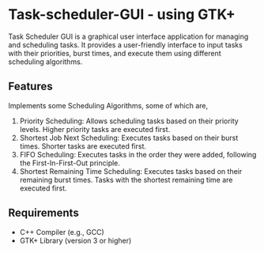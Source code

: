 # Task-scheduler-GUI - using GTK+

Task Scheduler GUI is a graphical user interface application for managing and scheduling tasks. It provides a user-friendly interface to input tasks with their priorities, burst times, and execute them using different scheduling algorithms.

## Features

Implements some Scheduling Algorithms, some of which are,

1. Priority Scheduling: Allows scheduling tasks based on their priority levels. Higher priority tasks are executed first.
2. Shortest Job Next Scheduling: Executes tasks based on their burst times. Shorter tasks are executed first.
3. FIFO Scheduling: Executes tasks in the order they were added, following the First-In-First-Out principle.
4. Shortest Remaining Time Scheduling: Executes tasks based on their remaining burst times. Tasks with the shortest remaining time are executed first.


## Requirements
- C++ Compiler (e.g., GCC)
- GTK+ Library (version 3 or higher)


